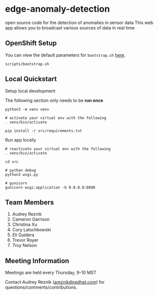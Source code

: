 # edge-anomaly-detection

open source code for the detection of anomalies in sensor data
This web app allows you to broadcast various sources of data in real time

## OpenShift Setup

You can view the default parameters for `bootstrap.sh` [here](scripts/bootstrap.sh).

```
scripts/bootstrap.sh
```

## Local Quickstart

Setup local development

The following section only needs to be **run once**

```
python3 -m venv venv

# activate your virtual env with the following
. venv/bin/activate

pip install -r src/requirements.txt
```

Run app locally

```
# reactivate your virtual env with the following
. venv/bin/activate

cd src

# python debug
python3 wsgi.py

# gunicorn
gunicorn wsgi:application -b 0.0.0.0:8080
```

## Team Members

1. Audrey Reznik
1. Cameron Garrison
1. Christina Xu
1. Cory Latschkowski
1. Eli Guidera
1. Trevor Royer
1. Troy Nelson

## Meeting Information

Meetings are held every Thursday, 9-10 MST

Contact Audrey Reznik (areznik@redhat.com) for questions/comments/contributions.
